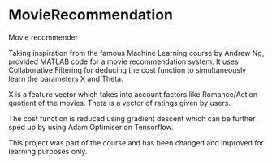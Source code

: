 # MovieRecommendation
Movie recommender

Taking inspiration from the famous Machine Learning course by Andrew Ng, provided MATLAB code for a movie recommendation system.
It uses Collaborative Filtering for deducing the cost function to simultaneously learn the parameters X and Theta. 

X is a feature vector which takes into account factors like Romance/Action quotient of the movies. 
Theta is a vector of ratings given by users. 

The cost function is reduced using gradient descent which can be further sped up by using Adam Optimiser on Tensorflow. 

This project was part of the course and has been changed and improved for learning purposes only. 
